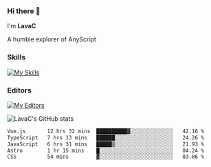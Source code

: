 ### Hi there 👋
I'm **LavaC**

A humble explorer of AnyScript

### Skills
[![My Skills](https://skillicons.dev/icons?i=js,ts,vue,nodejs,nuxtjs,astro,solidjs,tailwind)](https://skillicons.dev)

### Editors
[![My Editors](https://skillicons.dev/icons?i=neovim,vscode)](https://skillicons.dev)

![LavaC's GitHub stats](https://github-readme-stats.vercel.app/api?username=LavaCxx&show_icons=true&theme=synthwave)

<!--START_SECTION:waka-->

```txt
Vue.js       12 hrs 32 mins  ██████████▓░░░░░░░░░░░░░░   42.16 %
TypeScript   7 hrs 13 mins   ██████░░░░░░░░░░░░░░░░░░░   24.26 %
JavaScript   6 hrs 31 mins   █████▒░░░░░░░░░░░░░░░░░░░   21.93 %
Astro        1 hr 15 mins    █░░░░░░░░░░░░░░░░░░░░░░░░   04.24 %
CSS          54 mins         ▓░░░░░░░░░░░░░░░░░░░░░░░░   03.06 %
```

<!--END_SECTION:waka-->
